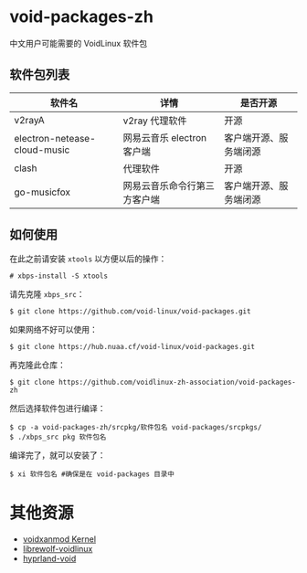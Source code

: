 # void-packages-zh
中文用户可能需要的 VoidLinux 软件包

## 软件包列表

| 软件名                        | 详情                     | 是否开源              |
|------------------------------|-------------------------|----------------------|
| v2rayA                       | v2ray 代理软件            | 开源                 |
| electron-netease-cloud-music | 网易云音乐 electron 客户端 | 客户端开源、服务端闭源  |
| clash                        | 代理软件                  | 开源                 |
| go-musicfox                  | 网易云音乐命令行第三方客户端 | 客户端开源、服务端闭源  |


## 如何使用

在此之前请安装 `xtools` 以方便以后的操作：

```
# xbps-install -S xtools
```

请先克隆 `xbps_src`：

```
$ git clone https://github.com/void-linux/void-packages.git
```

如果网络不好可以使用：

```
$ git clone https://hub.nuaa.cf/void-linux/void-packages.git
```

再克隆此仓库：

```
$ git clone https://github.com/voidlinux-zh-association/void-packages-zh
```

然后选择软件包进行编译：

```
$ cp -a void-packages-zh/srcpkg/软件包名 void-packages/srcpkgs/
$ ./xbps_src pkg 软件包名
```

编译完了，就可以安装了：

```
$ xi 软件包名 #确保是在 void-packages 目录中
```

# 其他资源
- [voidxanmod Kernel](https://notabug.org/Marcoapc/voidxanmodK)
- [librewolf-voidlinux](https://github.com/index-0/librewolf-voidlinux)
- [hyprland-void](https://github.com/kruceter/hyprland-void)